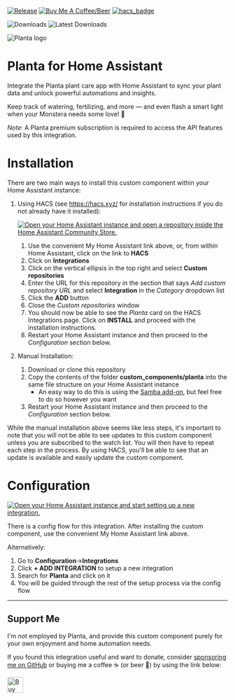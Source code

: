 [![Release](https://img.shields.io/github/v/release/natekspencer/hacs-planta?style=for-the-badge)](https://github.com/natekspencer/hacs-planta/releases)
[![Buy Me A Coffee/Beer](https://img.shields.io/badge/Buy_Me_A_☕/🍺-F16061?style=for-the-badge&logo=ko-fi&logoColor=white&labelColor=grey)](https://ko-fi.com/natekspencer)
[![hacs_badge](https://img.shields.io/badge/HACS-Custom-41BDF5.svg?style=for-the-badge)](https://github.com/hacs/integration)

![Downloads](https://img.shields.io/github/downloads/natekspencer/hacs-planta/total?style=flat-square)
![Latest Downloads](https://img.shields.io/github/downloads/natekspencer/hacs-planta/latest/total?style=flat-square)

<picture>
  <source media="(prefers-color-scheme: dark)" srcset="https://brands.home-assistant.io/planta/dark_logo.png">
  <img alt="Planta logo" src="https://brands.home-assistant.io/planta/logo.png">
</picture>

# Planta for Home Assistant

Integrate the Planta plant care app with Home Assistant to sync your plant data and unlock powerful automations and insights.

Keep track of watering, fertilizing, and more — and even flash a smart light when your Monstera needs some love! 🌿

_Note_: A Planta premium subscription is required to access the API features used by this integration.

# Installation

There are two main ways to install this custom component within your Home Assistant instance:

1. Using HACS (see https://hacs.xyz/ for installation instructions if you do not already have it installed):

   [![Open your Home Assistant instance and open a repository inside the Home Assistant Community Store.](https://my.home-assistant.io/badges/hacs_repository.svg)](https://my.home-assistant.io/redirect/hacs_repository/?owner=natekspencer&repository=hacs-planta&category=integration)

   1. Use the convenient My Home Assistant link above, or, from within Home Assistant, click on the link to **HACS**
   2. Click on **Integrations**
   3. Click on the vertical ellipsis in the top right and select **Custom repositories**
   4. Enter the URL for this repository in the section that says _Add custom repository URL_ and select **Integration** in the _Category_ dropdown list
   5. Click the **ADD** button
   6. Close the _Custom repositories_ window
   7. You should now be able to see the _Planta_ card on the HACS Integrations page. Click on **INSTALL** and proceed with the installation instructions.
   8. Restart your Home Assistant instance and then proceed to the _Configuration_ section below.

2. Manual Installation:
   1. Download or clone this repository
   2. Copy the contents of the folder **custom_components/planta** into the same file structure on your Home Assistant instance
      - An easy way to do this is using the [Samba add-on](https://www.home-assistant.io/getting-started/configuration/#editing-configuration-via-sambawindows-networking), but feel free to do so however you want
   3. Restart your Home Assistant instance and then proceed to the _Configuration_ section below.

While the manual installation above seems like less steps, it's important to note that you will not be able to see updates to this custom component unless you are subscribed to the watch list. You will then have to repeat each step in the process. By using HACS, you'll be able to see that an update is available and easily update the custom component.

# Configuration

[![Open your Home Assistant instance and start setting up a new integration.](https://my.home-assistant.io/badges/config_flow_start.svg)](https://my.home-assistant.io/redirect/config_flow_start/?domain=planta)

There is a config flow for this integration. After installing the custom component, use the convenient My Home Assistant link above.

Alternatively:

1. Go to **Configuration**->**Integrations**
2. Click **+ ADD INTEGRATION** to setup a new integration
3. Search for **Planta** and click on it
4. You will be guided through the rest of the setup process via the config flow

---

## Support Me

I'm not employed by Planta, and provide this custom component purely for your own enjoyment and home automation needs.

If you found this integration useful and want to donate, consider [sponsoring me on GitHub](https://github.com/sponsors/natekspencer) or buying me a coffee ☕ (or beer 🍺) by using the link below:

<a href='https://ko-fi.com/Y8Y57F59S' target='_blank'><img height='36' style='border:0px;height:36px;' src='https://storage.ko-fi.com/cdn/kofi1.png?v=3' border='0' alt='Buy Me a Coffee at ko-fi.com' /></a>
